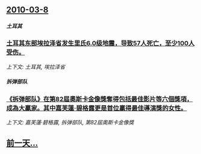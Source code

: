 ## [2010-03-8](/news/2010/03/8/index.md)

##### 土耳其
### [ 土耳其东部埃拉泽省发生里氏6.0级地震，导致57人死亡，至少100人受伤。](/news/2010/03/8/土耳其东部埃拉泽省发生里氏60级地震-导致57人死亡-至少100人受伤.md)
_上下文: 土耳其, 埃拉泽省_

##### 拆弹部队
### [ 《拆弹部队》在第82屆奧斯卡金像獎奪得包括最佳影片等六個獎項，成為大贏家。其中嘉芙蓮·碧格露更是首位贏得最佳導演獎的女性。](/news/2010/03/8/拆弹部队-在第82屆奧斯卡金像獎奪得包括最佳影片等六個獎項-成為大贏家-其中嘉芙蓮-碧格露更是首位贏得最佳導演獎的女.md)
_上下文: 嘉芙蓮·碧格露, 拆弹部队, 第82屆奧斯卡金像獎_

## [前一天...](/news/2010/03/7/index.md)

